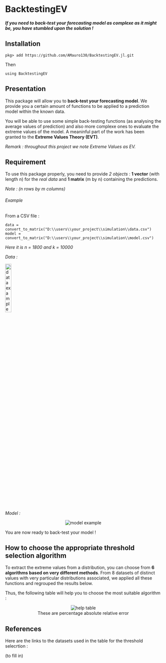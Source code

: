 # BacktestingEV



***If you need to back-test your forecasting model as complexe as it might be, you have stumbled upon the solution !***



## Installation

```
pkg> add https://github.com/AMauro130/BacktestingEV.jl.git
```
Then
```
using BacktestingEV
```



## Presentation

This package will allow you to **back-test your forecasting model**.
We provide you a certain amount of functions to be applied to a prediction model within the known data.

You will be able to use some simple back-testing functions (as analysing the average values of prediction) and also more complexe ones to evaluate the extreme values of the model.
A meaninful part of the work has been granted to the **Extreme Values Theory (EVT)**.

*Remark : throughout this project we note Extreme Values as EV.*



## Requirement

To use this package properly, you need to provide _2 objects_ : **1 vector** (with length n) for the *real data* and **1 matrix** (m by n) containing the predictions.

*Note : (n rows by m columns)*


###### Example

From a CSV file :

```
data = convert_to_matrix("D:\\users\\your_project\\simulation\\data.csv")
model = convert_to_matrix("D:\\users\\your_project\\simulation\\model.csv")
```

*Here it is n = 1800 and k = 10000*

*Data :*
<div align="left">
	<img src="https://user-images.githubusercontent.com/92920225/181226632-66a8719f-2f97-49a9-a1e3-b048c56bf298.png" alt="data example" width=20% height=20%>
</div>

*Model :*
<div align="center">
	<img src="https://user-images.githubusercontent.com/92920225/181226837-36d93d00-334e-4fef-bca1-77ca70c1f9b1.png" alt="model	 example">
</div>

You are now ready to back-test your model !


## How to choose the appropriate threshold selection algorithm

To extract the extreme values from a distribution, you can choose from **6 algorithms based on very different methods**.
From 8 datasets of distinct values with very particular distributions associated, we applied all these functions and regrouped the results below.

Thus, the following table will help you to choose the most suitable algorithm :

<div align="center">
	<img src="https://user-images.githubusercontent.com/92920225/181231445-f95f5611-ec50-4c68-839a-86465a3a36f8.png" alt="help table">
</div>

<div align="center">
	These are percentage absolute relative error
</div>


## References

Here are the links to the datasets used in the table for the threshold selecrtion :

(to fill in)